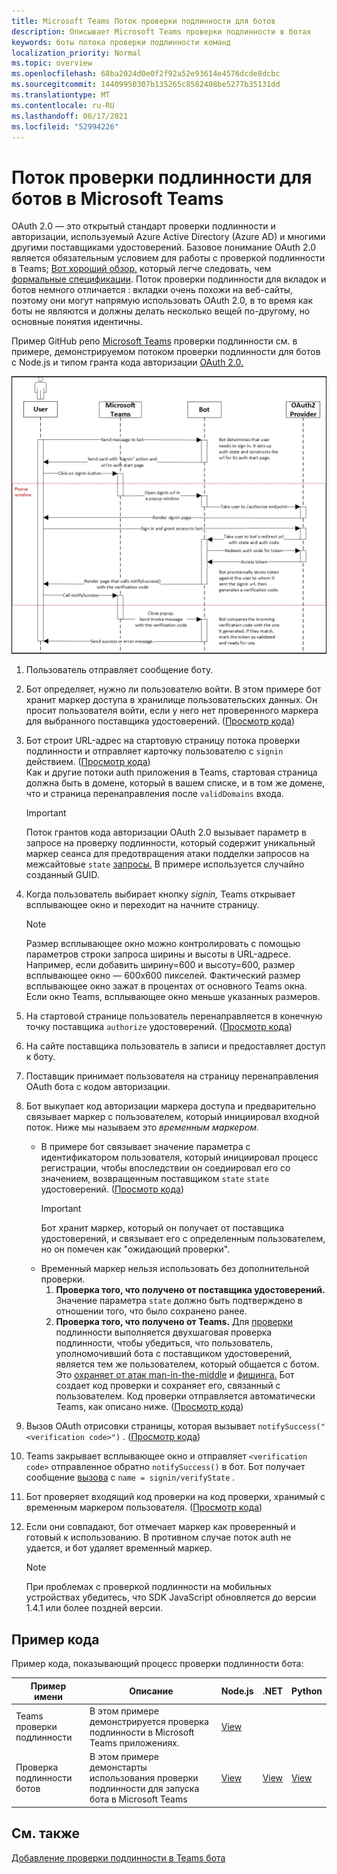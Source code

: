 ```yaml
---
title: Microsoft Teams Поток проверки подлинности для ботов
description: Описывает Microsoft Teams проверки подлинности в ботах
keywords: боты потока проверки подлинности команд
localization_priority: Normal
ms.topic: overview
ms.openlocfilehash: 68ba2024d0e0f2f92a52e93614e4576dcde8dcbc
ms.sourcegitcommit: 14409950307b135265c8582408be5277b35131dd
ms.translationtype: MT
ms.contentlocale: ru-RU
ms.lasthandoff: 06/17/2021
ms.locfileid: "52994226"
---
```

# <a name="authentication-flow-for-bots-in-microsoft-teams"></a>Поток проверки подлинности для ботов в Microsoft Teams

OAuth 2.0 — это открытый стандарт проверки подлинности и авторизации, используемый Azure Active Directory (Azure AD) и многими другими поставщиками удостоверений. Базовое понимание OAuth 2.0 является обязательным условием для работы с проверкой подлинности в Teams; [Вот хороший обзор,](https://aaronparecki.com/oauth-2-simplified/) который легче следовать, чем [формальные спецификации](https://oauth.net/2/). Поток проверки подлинности для вкладок и ботов немного отличается : вкладки очень похожи на веб-сайты, поэтому они могут напрямую использовать OAuth 2.0, в то время как боты не являются и должны делать несколько вещей по-другому, но основные понятия идентичны.

Пример GitHub репо [Microsoft Teams](https://github.com/OfficeDev/Microsoft-Teams-Samples/tree/main/samples/app-auth/nodejs) проверки подлинности см. в примере, демонстрируемом потоком проверки подлинности для ботов с Node.js и типом гранта кода авторизации [OAuth 2.0.](https://oauth.net/2/grant-types/authorization-code/)

![Схема последовательности проверки подлинности ботов](../../../assets/images/authentication/bot_auth_sequence_diagram.png)

1. Пользователь отправляет сообщение боту.
2. Бот определяет, нужно ли пользователю войти.
   В этом примере бот хранит маркер доступа в хранилище пользовательских данных. Он просит пользователя войти, если у него нет проверенного маркера для выбранного поставщика удостоверений. ([Просмотр кода](https://github.com/OfficeDev/microsoft-teams-sample-auth-node/blob/469952a26d618dbf884a3be53c7d921cc580b1e2/src/utils/AuthenticationUtils.ts#L58-L76))
3. Бот строит URL-адрес на стартовую страницу потока проверки подлинности и отправляет карточку пользователю с `signin` действием. ([Просмотр кода](https://github.com/OfficeDev/microsoft-teams-sample-auth-node/blob/469952a26d618dbf884a3be53c7d921cc580b1e2/src/dialogs/BaseIdentityDialog.ts#L160-L190))</br>
    Как и другие потоки auth приложения в Teams, стартовая страница должна быть в домене, который в вашем списке, и в том же домене, что и страница перенаправления после `validDomains` входа.
    > [!IMPORTANT] 
    > Поток грантов кода авторизации OAuth 2.0 вызывает параметр в запросе на проверку подлинности, который содержит уникальный маркер сеанса для предотвращения атаки подделки запросов на межсайтовые `state` [запросы.](https://en.wikipedia.org/wiki/Cross-site_request_forgery) В примере используется случайно созданный GUID.
4. Когда пользователь выбирает кнопку *signin,* Teams открывает всплывающее окно и переходит на начните страницу.
   > [!NOTE]
   > Размер всплывающее окно можно контролировать с помощью параметров строки запроса ширины и высоты в URL-адресе. Например, если добавить ширину=600 и высоту=600, размер всплывающее окно — 600x600 пикселей. Фактический размер всплывающее окно зажат в процентах от основного Teams окна. Если окно Teams, всплывающее окно меньше указанных размеров.

5. На стартовой странице пользователь перенаправляется в конечную точку поставщика `authorize` удостоверений. ([Просмотр кода](https://github.com/OfficeDev/microsoft-teams-sample-auth-node/blob/469952a26d618dbf884a3be53c7d921cc580b1e2/public/html/auth-start.html#L51-L56))
6. На сайте поставщика пользователь в записи и предоставляет доступ к боту.
7. Поставщик принимает пользователя на страницу перенаправления OAuth бота с кодом авторизации.
8. Бот выкупает код авторизации маркера  доступа и предварительно связывает маркер с пользователем, который инициировал входной поток. Ниже мы называем это *временным маркером.*
    * В примере бот связывает значение параметра с идентификатором пользователя, который инициировал процесс регистрации, чтобы впоследствии он соедиировал его со значением, возвращенным поставщиком `state` `state` удостоверений. ([Просмотр кода](https://github.com/OfficeDev/microsoft-teams-sample-auth-node/blob/469952a26d618dbf884a3be53c7d921cc580b1e2/src/AuthBot.ts#L70-L99))
      > [!IMPORTANT] 
      > Бот хранит маркер, который он получает от поставщика удостоверений, и связывает его с определенным пользователем, но он помечен как "ожидающий проверки". 
    * Временный маркер нельзя использовать без дополнительной проверки.
      1. **Проверка того, что получено от поставщика удостоверений.** Значение параметра `state` должно быть подтверждено в отношении того, что было сохранено ранее. 
      1. **Проверка того, что получено от Teams.** Для [проверки](https://en.wikipedia.org/wiki/Man-in-the-middle_attack) подлинности выполняется двухшаговая проверка подлинности, чтобы убедиться, что пользователь, уполномочивший бота с поставщиком удостоверений, является тем же пользователем, который общается с ботом. Это [охраняет от атак man-in-the-middle](https://en.wikipedia.org/wiki/Man-in-the-middle_attack) и [фишинга.](https://en.wikipedia.org/wiki/Phishing) Бот создает код проверки и сохраняет его, связанный с пользователем. Код проверки отправляется автоматически Teams, как описано ниже. ([Просмотр кода](https://github.com/OfficeDev/microsoft-teams-sample-auth-node/blob/469952a26d618dbf884a3be53c7d921cc580b1e2/src/AuthBot.ts#L100-L113))
9. Вызов OAuth отрисовки страницы, которая вызывает `notifySuccess("<verification code>")` . ([Просмотр кода](https://github.com/OfficeDev/microsoft-teams-sample-auth-node/blob/master/src/views/oauth-callback-success.hbs))
10. Teams закрывает всплывающее окно и отправляет `<verification code>` отправленное обратно `notifySuccess()` в бот. Бот получает сообщение [вызова](/bot-framework/dotnet/bot-builder-dotnet-activities#invoke) с `name = signin/verifyState` .
11. Бот проверяет входящий код проверки на код проверки, хранимый с временным маркером пользователя. ([Просмотр кода](https://github.com/OfficeDev/microsoft-teams-sample-auth-node/blob/469952a26d618dbf884a3be53c7d921cc580b1e2/src/dialogs/BaseIdentityDialog.ts#L127-L140))
12. Если они совпадают, бот отмечает маркер как проверенный и готовый к использованию. В противном случае поток auth не удается, и бот удаляет временный маркер.

    > [!NOTE]
    > При проблемах с проверкой подлинности на мобильных устройствах убедитесь, что SDK JavaScript обновляется до версии 1.4.1 или более поздней версии.

## <a name="code-sample"></a>Пример кода

Пример кода, показывающий процесс проверки подлинности бота:

| **Пример имени** | **Описание** | **Node.js** | **.NET** | **Python** |
|-----------------|----------------|--------------|----------|-----------|
| Teams проверки подлинности | В этом примере демонстрируется проверка подлинности в Microsoft Teams приложениях. | [View](https://github.com/OfficeDev/microsoft-teams-sample-auth-node) | | |
| Проверка подлинности ботов | В этом примере демонстарты использования проверки подлинности для запуска бота в Microsoft Teams | [View](https://github.com/microsoft/BotBuilder-Samples/tree/main/samples/javascript_nodejs/46.teams-auth) | [View](https://github.com/microsoft/BotBuilder-Samples/tree/main/samples/csharp_dotnetcore/46.teams-auth) | [View](https://github.com/microsoft/BotBuilder-Samples/tree/main/samples/python/46.teams-auth)

## <a name="see-also"></a>См. также

[Добавление проверки подлинности в Teams бота](add-authentication.md)
